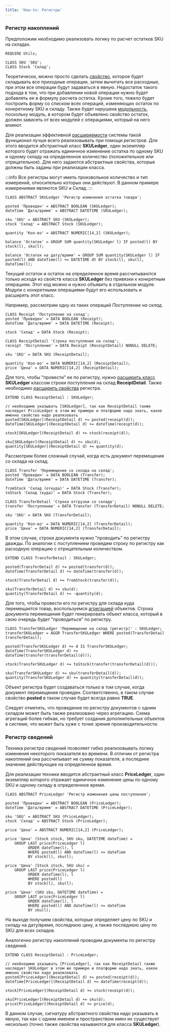 ```yaml
---
title: 'How-to: Регистры'
---
```


### Регистр накоплений

Предположим необходимо реализовать логику по расчет остатков SKU на складах.

```lsf
REQUIRE Utils;

CLASS SKU 'SKU';
CLASS Stock 'Склад';
```

Теоретически, можно просто сделать [свойство](Properties.md), которое будет складывать все приходные операции, затем вычитать все расходные, при этом все операции будут задаваться в явную. Недостаток такого подхода в том, что при добавлении новой операции нужно будет добавлять ее в формулу расчета остатка. Кроме того, тяжело будет построить форму со списком всех операций, изменяющих остаток по конкретному SKU и складу. Также будет нарушена [модульность](Modularity.md), поскольку модуль, в котором будет объявлено свойство остаток, должен зависеть от всех модулей с операциями, который на него влияют.

Для реализации эффективной [расширяемости](Extensions.md) системы такой функционал лучше всего реализовывать при помощи *регистров*. Для этого вводится абстрактный класс **SKULedger**, один экземпляр которого будет отражать единичное изменение остатка по одному SKU и одному складу на определенное количество (положительное или отрицательное). Для него задаются абстрактные свойства, которые должны быть заданы при реализации класса.


:::info
Все регистры могут иметь произвольное количество и тип измерений, относительно которых они действуют. В данном примере измерениями являются SKU и Склад.
:::

```lsf
CLASS ABSTRACT SKULedger 'Регистр изменения остатка товара';

posted 'Проведен' = ABSTRACT BOOLEAN (SKULedger);
dateTime 'Дата/время' = ABSTRACT DATETIME (SKULedger);

sku 'SKU' = ABSTRACT SKU (SKULedger);
stock 'Склад' = ABSTRACT Stock (SKULedger);

quantity 'Кол-во' = ABSTRACT NUMERIC[14,2] (SKULedger);

balance 'Остаток' = GROUP SUM quantity(SKULedger l) IF posted(l) BY stock(l), sku(l);

balance 'Остаток на дату/время' = GROUP SUM quantity(SKULedger l) IF posted(l) AND dateTime(l) <= DATETIME dt BY stock(l), sku(l), dateTime(l);
```

Текущий остаток и остаток на определенное время рассчитываются только исходя из свойств класса **SKULedger** без привязки к конкретным операциям. Этот код можно и нужно объявить в отдельном модуле. Модули с конкретными операциями будут его использовать и расширять этот класс.

Например, рассмотрим одну из таких операций *Поступление на склад.*

```lsf
CLASS Receipt 'Поступление на склад';
posted 'Проведен' = DATA BOOLEAN (Receipt);
dateTime 'Дата/время' = DATA DATETIME (Receipt);

stock 'Склад' = DATA Stock (Receipt);

CLASS ReceiptDetail 'Строка поступления на склад';
receipt 'Поступление' = DATA Receipt (ReceiptDetail) NONULL DELETE;

sku 'SKU' = DATA SKU (ReceiptDetail);

quantity 'Кол-во' = DATA NUMERIC[14,2] (ReceiptDetail);
price 'Цена' = DATA NUMERIC[14,2] (ReceiptDetail);
```

Для того, чтобы "провести" ее по регистру, нужно [расширить класс](Class_extension.md) **SKULedger** классом строки поступления на склад **ReceiptDetail**. Также необходимо [расширить свойства](Property_extension.md) регистра.

```lsf
EXTEND CLASS ReceiptDetail : SKULedger;

// необходимо указывать [SKULedger], так как ReceiptDetail также наследует PriceLedger в этом же примере и платформе надо знать, какое именно свойство надо реализовать
posted[SKULedger](ReceiptDetail d) += posted(receipt(d));
dateTime[SKULedger](ReceiptDetail d) += dateTime(receipt(d));

stock[SKULedger](ReceiptDetail d) += stock(receipt(d));

sku[SKULedger](ReceiptDetail d) += sku(d);
quantity[SKULedger](ReceiptDetail d) += quantity(d);
```

Рассмотрим более сложный случай, когда есть документ перемещения со склада на склад.

```lsf
CLASS Transfer 'Перемещение со склада на склад';
posted 'Проведен' = DATA BOOLEAN (Transfer);
dateTime 'Дата/время' = DATA DATETIME (Transfer);

fromStock 'Склад (откуда)' = DATA Stock (Transfer);
toStock 'Склад (куда)' = DATA Stock (Transfer);

CLASS TransferDetail 'Строка отгрузки со склада';
transfer 'Поступление' = DATA Transfer (TransferDetail) NONULL DELETE;

sku 'SKU' = DATA SKU (TransferDetail);

quantity 'Кол-во' = DATA NUMERIC[14,2] (TransferDetail);
price 'Цена' = DATA NUMERIC[14,2] (TransferDetail);
```

В этом случае, строки документа нужно "проводить" по регистру дважды. По аналогии с поступлением проведем строку по регистру как расходную операцию с отрицательным количеством.

```lsf
EXTEND CLASS TransferDetail : SKULedger;

posted(TransferDetail d) += posted(transfer(d));
dateTime(TransferDetail d) += dateTime(transfer(d));

stock(TransferDetail d) += fromStock(transfer(d));

sku(TransferDetail d) += sku(d);
quantity(TransferDetail d) += -quantity(d);
```

Для того, чтобы провести его по регистру для склада куда перемещается товар, воспользуемся [агрегацией](Aggregations.md) объектов. Строка документа перемещения будет генерировать объект класса, который в свою очередь будет "проводиться" по регистру.

```lsf
CLASS TransferSKULedger 'Перемещение на склад (регистр)' : SKULedger;
transferSKULedger = AGGR TransferSKULedger WHERE posted(TransferDetail transferDetail);

posted(TransferSKULedger d) += d IS TransferSKULedger;
dateTime(TransferSKULedger d) += dateTime(transfer(transferDetail(d)));

stock(TransferSKULedger d) += toStock(transfer(transferDetail(d)));

sku(TransferSKULedger d) += sku(transferDetail(d));
quantity(TransferSKULedger d) += quantity(transferDetail(d));
```

Объект регистра будет создаваться только в том случае, когда документ перемещения проведен. Соответственно, в таком случае свойство **posted** в таком случае будет всегда равно **TRUE**.

Следует отметить, что проведение по регистру документов с одним складом может быть также реализовано через агрегацию. Схема агрегаций более гибкая, но требует создания дополнительных объектов в системе, что может быть хуже с точке зрения производительности.

### Регистр сведений

Техника *регистра сведений* позволяет гибко реализовывать логику изменения некоторого показателя во времени. В отличии от регистра накоплений она рассчитывает не сумму показателя, а последнее значение действующее на определенное время.

Для реализации техники вводится абстрактный класс **PriceLedger**, один экземпляр которого отражает единичное изменение цены по одному SKU и одному складу в определенное время.

```lsf
CLASS ABSTRACT PriceLedger 'Регистр изменения цены поступления';

posted 'Проведен' = ABSTRACT BOOLEAN (PriceLedger);
dateTime 'Дата/время' = ABSTRACT DATETIME (PriceLedger);

sku 'SKU' = ABSTRACT SKU (PriceLedger);
stock 'Склад' = ABSTRACT Stock (PriceLedger);

price 'Цена' = ABSTRACT NUMERIC[14,2] (PriceLedger);

price 'Цена' (Stock stock, SKU sku, DATETIME dateTime) =
    GROUP LAST price(PriceLedger l)
          ORDER dateTime(l), l
          WHERE posted(l) AND dateTime(l) <= dateTime
          BY stock(l), sku(l);

price 'Цена' (Stock stock, SKU sku) =
    GROUP LAST price(PriceLedger l)
          ORDER dateTime(l), l
          WHERE posted(l)
          BY stock(l), sku(l);

price 'Цена' (SKU sku, DATETIME dateTime) =
    GROUP LAST price(PriceLedger l)
          ORDER dateTime(l), l
          WHERE posted(l) AND dateTime(l) <= dateTime
          BY sku(l);
```

На выходе получаем свойства, которые определяет цену по SKU и складу на дату/время, последнюю цену, а также последнюю цену по SKU для всех складов.

Аналогично регистру накоплений проводим документы по регистру сведений.

```lsf
EXTEND CLASS ReceiptDetail : PriceLedger;

// необходимо указывать [PriceLedger], так как ReceiptDetail также наследует SKULedger в этом же примере и платформе надо знать, какое именно свойство надо реализовать
posted[PriceLedger](ReceiptDetail d) += posted(receipt(d));
dateTime[PriceLedger](ReceiptDetail d) += dateTime(receipt(d));

stock[PriceLedger](ReceiptDetail d) += stock(receipt(d));

sku[PriceLedger](ReceiptDetail d) += sku(d);
price[PriceLedger](ReceiptDetail d) += price(d);
```

В данном случае, сигнатуру абстрактного свойства надо указывать в явную, так как с одним именем и пространством имен их существует несколько (точно также свойства называются для класса **SKULedger**).
